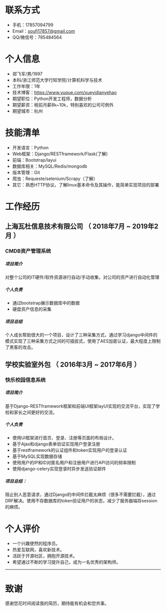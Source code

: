 
# 联系方式
- 手机：17857094799
- Email：soufj17857@gmail.com 
- QQ/微信号：785484564


# 个人信息

 - 郑飞军/男/1997
 - 本科/浙江师范大学行知学院/计算机科学与技术
 - 工作年限：1年
 - 技术博客：https://www.yuque.com/xueyidianyehao
 - 期望职位：Python开发工程师，数据分析
 - 期望薪资：税前月薪8k~10k，特别喜欢的公司可例外
 - 期望城市：杭州


# 技能清单
- 开发语言：Python
- Web框架：Django/RESTframework/Flask(了解)
- 前端：Bootstrap/layui
- 数据库相关：MySQL/Redis/mongodb
- 版本管理：Git
- 爬虫：Requeste/selenium/Scrapy（了解）
- 其它：熟悉HTTP协议，了解linux基本命令及其操作，能简单实现项目的部署

# 工作经历
## 上海瓦杜信息技术有限公司   （ 2018年7月 ~ 2019年2月 ）

### CMDB资产管理系统 
##### 项目简介
对整个公司的IT硬件/软件资源进行自动/手动收集，对公司的资产进行自动化管理
##### 个人负责
- 通过bootstrap展示数据库中的数据
- 硬盘资产信息的采集
##### 项目总结
个人成长帮助很大的一个项目，设计了三种采集方式，通过学习django中间件的模式实现了三种采集方式之间的可插拔式，使用了AES加密认证，最大程度上限制了黑客的攻击。


## 学校实验室外包 （ 2016年3月 ~ 2017年6月 ）

### 快乐校园信息系统 
##### 项目简介
基于Django-RESTframework框架和前端UI框架layUI实现的交流平台，实现了学校和家长之间更好的交流。
##### 个人负责
- 使用UI框架进行首页、登录、注册等页面的布局设计。
- 基于Ajax和django表单验证实现用户登录注册
- 基于restframework的认证组件和token实现用户的登录认证
- 基于MySQL实现数据存储
- 使用用户的IP和ID对匿名用户和注册用户进行API访问的频率限制
- 使用django-celery实现登录时异步发送验证邮件
##### 项目总结：
阻止别人恶意请求，通过Django的中间件拦截太麻烦（很多不需要拦截），通过DRF解决。使用不存数据库的token验证用户的状态，减少了服务器端存session的麻烦。
# 个人评价
- 一个兴趣使然的程序员。
- 热爱互联网，喜欢新技术。
- 活跃于开源社区，拥抱开源技术。
- 希望通过不断的学习提升自己，成为一名优秀的架构师。
---      
# 致谢
感谢您花时间阅读我的简历，期待能有机会和您共事。
      
